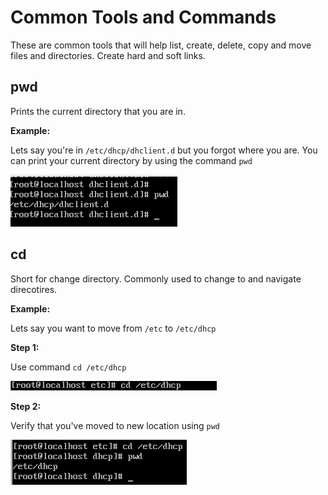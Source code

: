 # Common Tools and Commands
These are common tools that will help list, create, delete, copy and move files and directories. Create hard and soft links. 

## pwd
Prints the current directory that you are in.

**Example:**

Lets say you're in `/etc/dhcp/dhclient.d` but you forgot where you are. You can print your current directory by using the command `pwd`

![Step1](/imgs/common-commands/pwd.png)


## cd

Short for change directory. Commonly used to change to and navigate direcotires.

**Example:**

Lets say you want to move from `/etc` to `/etc/dhcp`

**Step 1:**

Use command `cd /etc/dhcp`


![Step1](/imgs/common-commands/cd1.png)

**Step 2:**

Verify that you've moved to new location using `pwd`

![Step1](/imgs/common-commands/cd2.png)






















